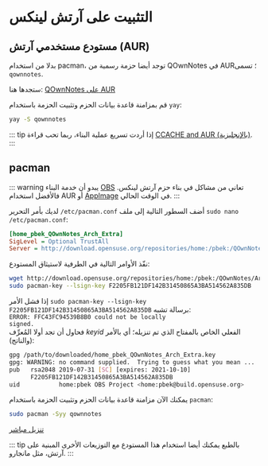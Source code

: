 # التثبيت على آرتش لينكس

## مستودع مستخدمي آرتش (AUR)

بدلا من استخدام pacman، توجد أيضا حزمة رسمية من QOwnNotes في AUR؛ تسمى `qownnotes`.

ستجدها هنا: [QOwnNotes على AUR](https://aur.archlinux.org/packages/qownnotes)

قم بمزامنة قاعدة بيانات الحزم وتثبيت الحزمة باستخدام `yay`:

```bash
yay -S qownnotes
```

::: tip
إذا أردت تسريع عملية البناء، ربما تحب قراءة [CCACHE and AUR (بالإنجليزية)](https://www.reddit.com/r/archlinux/comments/6vez44/a_small_tip_if_you_compile_from_aur/).
:::

## pacman

::: warning
يبدو أن خدمة البناء [OBS](https://build.opensuse.org/package/show/home:pbek:QOwnNotes/desktop) تعاني من مشاكل في بناء حزم آرتش لينكس. فالأفضل استخدام AUR أو [AppImage](./appimage.md) في الوقت الحالي.
:::

أضف السطور التالية إلى ملف <code dir="ltr">/etc/pacman.conf</code> لديك بأمر التحرير <code dir="ltr">sudo nano /etc/pacman.conf</code>:

```ini
[home_pbek_QOwnNotes_Arch_Extra]
SigLevel = Optional TrustAll
Server = http://download.opensuse.org/repositories/home:/pbek:/QOwnNotes/Arch_Extra/$arch
```

نفّذ الأوامر التالية في الطرفية لاستيثاق المستودع:

```bash
wget http://download.opensuse.org/repositories/home:/pbek:/QOwnNotes/Arch_Extra/x86_64/home_pbek_QOwnNotes_Arch_Extra.key -O - | sudo pacman-key --add -
sudo pacman-key --lsign-key F2205FB121DF142B31450865A3BA514562A835DB
```

إذا فشل الأمر <code dir="ltr">sudo pacman-key --lsign-key F2205FB121DF142B31450865A3BA514562A835DB</code> برسالة تشبه:<br><code dir="ltr">ERROR: FFC43FC94539B8B0 could not be locally signed.</code><br> فحاول أن تجد أولا المُعرِّف *keyid* الفعلي الخاص بالمفتاح الذي تم تنزيله؛ أي بالأمر (والناتج):

```bash
gpg /path/to/downloaded/home_pbek_QOwnNotes_Arch_Extra.key
gpg: WARNING: no command supplied.  Trying to guess what you mean ...
pub   rsa2048 2019-07-31 [SC] [expires: 2021-10-10]
      F2205FB121DF142B31450865A3BA514562A835DB
uid           home:pbek OBS Project <home:pbek@build.opensuse.org>
```

يمكنك الآن مزامنة قاعدة بيانات الحزم وتثبيت الحزمة باستخدام `pacman`:

```bash
sudo pacman -Syy qownnotes
```

[تنزيل مباشر](https://download.opensuse.org/repositories/home:/pbek:/QOwnNotes/Arch_Extra)

::: tip
بالطبع يمكنك أيضا استخدام هذا المستودع مع التوزيعات الأخرى المبنية على آرتش، مثل مانجارو.
:::
